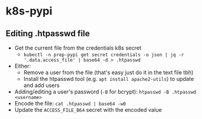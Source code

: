 # k8s-pypi

## Editing .htpasswd file

- Get the current file from the credentials k8s secret
  - `kubectl -n prep-pypi get secret credentials -o json | jq -r '.data.access_file' | base64 -d > .htpasswd`
- Either:
  - Remove a user from the file (that's easy just do it in the text file tbh)
  - Install the htpasswd tool (e.g. `apt install apache2-utils`) to update and add users
- Adding/editing a user's password (`-B` for bcrypt): `htpasswd -B .htpasswd <username>`
- Encode the file: `cat .htpasswd | base64 -w0`
- Update the `ACCESS_FILE_B64` secret with the encoded value
